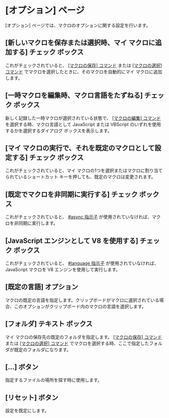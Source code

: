 # \[オプション\] ページ

\[オプション\] ページでは、マクロのオプションに関する設定を行います。

## \[新しいマクロを保存または選択時、マイ マクロに追加する\] チェック ボックス

これがチェックされていると、 [\[マクロの保存\] コマンド](../../../cmd/macros/macro_save) または
[\[マクロの選択\] コマンド](../../../cmd/macros/macro_select) でマクロを選択したときに、そのマクロを自動的にマイ
マクロに追加します。

## \[一時マクロを編集時、マクロ言語をたずねる\] チェック ボックス

新しく記録した一時マクロが選択されている状態で、 [\[マクロの編集\] コマンド](../../../cmd/macros/macro_edit) を選択する時、マクロ言語として JavaScript または VBScript のいずれを使用するかを選択するダイアログ ボックスを表示します。

## \[マイ マクロの実行で、それを既定のマクロとして設定する\] チェック ボックス

これがチェックされていると、マイ マクロの1つを選択またはマクロに割り当てられているショートカット キーを押しても、既定のマクロは変更されます。

## \[既定でマクロを非同期に実行する\] チェック ボックス

これがチェックされていると、 [#async 指示子](../../../macro/directive/async) が使用されていなければ、マクロを非同期に実行します。

## \[JavaScript エンジンとして V8 を使用する\] チェック ボックス

これがチェックされていると、 [#language 指示子](../../../macro/directive/language) が使用されていなければ、JavaScript マクロを V8 エンジンを使用して実行します。

## \[既定の言語\] オプション

マクロの既定の言語を指定します。クリップボードがマクロに選択されている場合、このオプションがクリップボード内のマクロの言語を選択します。

## \[フォルダ\] テキスト ボックス

マイ マクロの保存先の既定のフォルダを指定します。 [\[マクロの保存\] コマンド](../../../cmd/macros/macro_save) または [\[マクロの選択\] コマンド](../../../cmd/macros/macro_select) でマクロを選択する時、ここで指定したフォルダが既定のフォルダになります。

## \[...\] ボタン

指定するファイルの場所を探す時に使用します。

## \[リセット\] ボタン

設定を既定にします。

